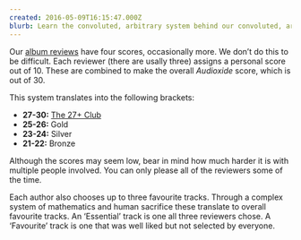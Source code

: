 ```yaml
---
created: 2016-05-09T16:15:47.000Z
blurb: Learn the convoluted, arbitrary system behind our convoluted, arbitrary album reviews. There is a method to the madness, we swear.
---
```


Our [album reviews](/reviews/) have four scores, occasionally more. We don’t do this to be difficult. Each reviewer (there are usally three) assigns a personal score out of 10. These are combined to make the overall *Audioxide* score, which is out of 30.

This system translates into the following brackets:

- **27-30:** [The 27+ Club](/tags/27-plus-club/)
- **25-26:** Gold
- **23-24:** Silver
- **21-22:** Bronze

Although the scores may seem low, bear in mind how much harder it is with multiple people involved. You can only please all of the reviewers some of the time.

Each author also chooses up to three favourite tracks. Through a complex system of mathematics and human sacrifice these translate to overall favourite tracks. An ‘Essential’ track is one all three reviewers chose. A ‘Favourite’ track is one that was well liked but not selected by everyone.
